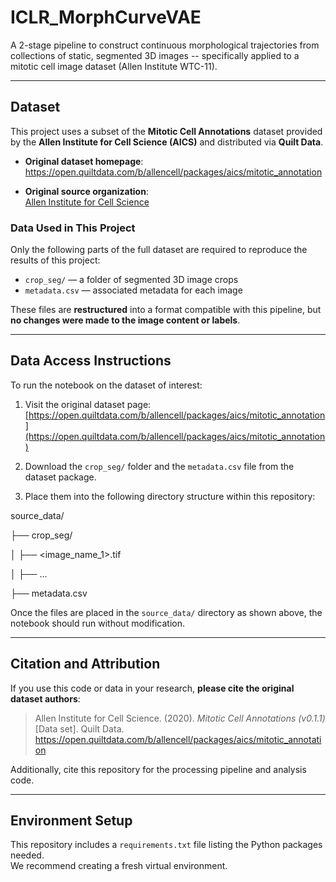 # ICLR_MorphCurveVAE

A 2-stage pipeline to construct continuous morphological trajectories from collections of static, segmented 3D images -- specifically applied to a mitotic cell image dataset (Allen Institute WTC-11).

---

## Dataset

This project uses a subset of the **Mitotic Cell Annotations** dataset provided by the **Allen Institute for Cell Science (AICS)** and distributed via **Quilt Data**.

- **Original dataset homepage**:  
  https://open.quiltdata.com/b/allencell/packages/aics/mitotic_annotation

- **Original source organization**:  
  [Allen Institute for Cell Science](https://www.allencell.org/)

### Data Used in This Project

Only the following parts of the full dataset are required to reproduce the results of this project:

- `crop_seg/` — a folder of segmented 3D image crops
- `metadata.csv` — associated metadata for each image

These files are **restructured** into a format compatible with this pipeline, but **no changes were made to the image content or labels**.

---

## Data Access Instructions

To run the notebook on the dataset of interest:

1. Visit the original dataset page:  
   [https://open.quiltdata.com/b/allencell/packages/aics/mitotic_annotation](https://open.quiltdata.com/b/allencell/packages/aics/mitotic_annotation)

2. Download the `crop_seg/` folder and the `metadata.csv` file from the dataset package.

3. Place them into the following directory structure within this repository:

source_data/

├── crop_seg/

│   ├── <image_name_1>.tif

│   ├── ...

├── metadata.csv

Once the files are placed in the `source_data/` directory as shown above, the notebook should run without modification.

---

## Citation and Attribution

If you use this code or data in your research, **please cite the original dataset authors**:

> Allen Institute for Cell Science. (2020). *Mitotic Cell Annotations (v0.1.1)* [Data set]. Quilt Data. https://open.quiltdata.com/b/allencell/packages/aics/mitotic_annotation

Additionally, cite this repository for the processing pipeline and analysis code.

---

## Environment Setup

This repository includes a `requirements.txt` file listing the Python packages needed.  
We recommend creating a fresh virtual environment.
